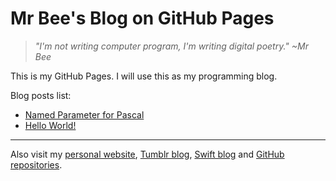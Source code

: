 # Mr Bee's Blog on GitHub Pages

> *"I'm not writing computer program, I'm writing digital poetry." ~Mr Bee*

This is my GitHub Pages. I will use this as my programming blog.

Blog posts list:
* [Named Parameter for Pascal](namedparameter.md)
* [Hello World!](hello.md)

---
Also visit my [personal website](https://pak.lebah.web.id), [Tumblr blog](http://paklebah.tumblr.com), [Swift blog](http://medium.com/@pak.lebah) and [GitHub repositories](http://github.com/pakLebah).
